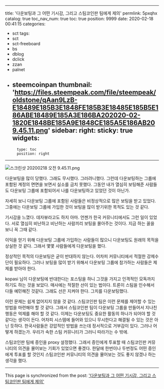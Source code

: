 
---
title: '다운보팅과 그 어떤 기시감, 그리고 스팀코인판 팀에게 제의'
permlink: 5pxqhx
catalog: true
toc_nav_num: true
toc: true
position: 9999
date: 2020-02-18 00:41:15
categories:
- sct
tags:
- sct
- sct-freeboard
- bs
- dblog
- dclick
- zzan
- palnet
- steemcoinpan
thumbnail: 'https://files.steempeak.com/file/steempeak/oldstone/qAan9LzB-E18489E185B3E1848FE185B3E18485E185B5E186ABE18489E185A3E186BA202020-02-1820E1848BE185A9E1848CE185A5E186AB209.45.11.png'
sidebar:
    right:
        sticky: true
widgets:
    -
        type: toc
        position: right
---


![스크린샷 20200218 오전 9.45.11.png](https://files.steempeak.com/file/steempeak/oldstone/qAan9LzB-E18489E185B3E1848FE185B3E18485E185B5E186ABE18489E185A3E186BA202020-02-1820E1848BE185A9E1848CE185A5E186AB209.45.11.png)


다운보팅을 많이 당했다. 그래도 무시했다. 그러려니했다. 그런데 다운보팅하는 그룹에 포함된 계정의 면면을 보면서 실소를 금치 못했다. 그동안 내가 열심히 보팅해준 사람들도 다운보팅 그룹에 포함되어서 나를 다운보팅하고 있었던 것이 아닌가.

자세히 보니 다운보팅 그룹에 포함된 사람들은 비정상적으로 많은 보팅을 받고 있었다. 그중에는 다운보팅 그룹에 가입한 것이 보팅을 많이 받기위한 목적도 있는 것 같다. 

기시감을 느꼈다. 데자뷰라고도 하지 아마. 언젠가 한국 커뮤니티에서도 그런 일이 있었다. 서로 열심히 비난하고 비난하는 사람끼리 보팅을 몰아주는 것이다. 지금 하는 꼴을 보니 꼭 그때 같다. 

이익을 얻기 위해 다운보팅 그룹에 가입하는 사람들이 많으니 다운보팅도 원래의 목적을 상실한 것 같다. 그래서 몇몇 사람들에게 다운보팅을 했다. 

정상적인 목적의 다운보팅은 굳이 반대하지 않는다. 어차피 커뮤니티에서 적절한 강제수단이 필요하다. 그러나 보팅을 많이 받기 위해서 다운보팅 그룹에 참가하는 사람들은 제제를 받아야 한다. 

kopasi 님이 다운보팅에 반대한다는 포스팅을 하니 그것을 가지고 인격적인 모독까지 하기도 하는 것을 보았다. 매사에는 적절한 선이 있는 법이다. 트론이 스팀을 인수해서 다들 예민해진 것같다. 그래도 선은 지켜야 한다. 그치를 다운보팅했다. 

이런 문제는 쉽게 없어지지 않을 것 같다. 스팀코인판 팀은 이런 문제를 제어할 수 있는 방법을 마련해야 할 것 같다. 그래서 스팀코인판 팀이 다운보팅 그룹을 만들어서 지나친 행동은 억제를 해야 할 것 같다. 이제는 다운보팅도 중요한 활동의 하나가 되어야 할 것 같다는 생각이 든다. 어차피 시스템에 들어와 있으니 무시한다고 해결될 수 있는 것은 아닌 듯하다. 한국사람들은 강압적인 방법을 쓰는데 정서적으로 거부감이 있다. 그러나 어떻게 하겠는가. 우리가 속한 스팀 커뮤니티가 그러니 따라가는 수 밖에.

스팀코인판 팀에 증인을 proxy 설정했다. 그래서 증인에게 투표할 때 스팀코인판 커뮤니티의 의견을 물어보는 기회가 있었으면 좋겠다. 한달에 한번이나 두번정도 어떤 증인에게 투표를 할 것인지 스팀코인판 커뮤니티의 의견을 물어보는 것도 좋지 않겠나 하는 생각을 했다.

- - -

This page is synchronized from the post: ['다운보팅과 그 어떤 기시감, 그리고 스팀코인판 팀에게 제의'](https://steemit.com/@oldstone/5pxqhx)
